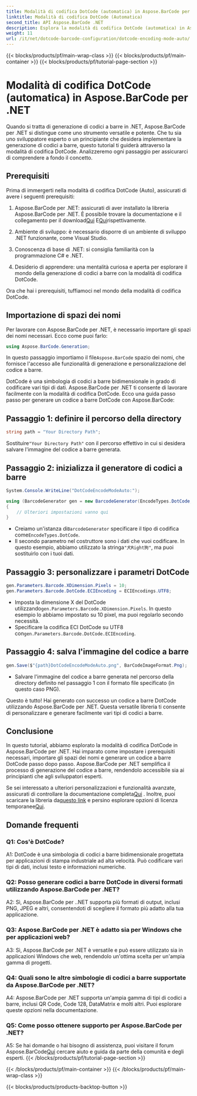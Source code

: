```yaml
---
title: Modalità di codifica DotCode (automatica) in Aspose.BarCode per .NET
linktitle: Modalità di codifica DotCode (Automatica)
second_title: API Aspose.BarCode .NET
description: Esplora la modalità di codifica DotCode (automatica) in Aspose.BarCode per .NET, un potente strumento per la generazione di codici a barre. Scopri come generare codici a barre DotCode passo dopo passo. Consulta la documentazione, scarica la libreria e ottieni licenze temporanee.
weight: 11
url: /it/net/dotcode-barcode-configuration/dotcode-encoding-mode-auto/
---
```


{{< blocks/products/pf/main-wrap-class >}}
{{< blocks/products/pf/main-container >}}
{{< blocks/products/pf/tutorial-page-section >}}

# Modalità di codifica DotCode (automatica) in Aspose.BarCode per .NET

Quando si tratta di generazione di codici a barre in .NET, Aspose.BarCode per .NET si distingue come uno strumento versatile e potente. Che tu sia uno sviluppatore esperto o un principiante che desidera implementare la generazione di codici a barre, questo tutorial ti guiderà attraverso la modalità di codifica DotCode. Analizzeremo ogni passaggio per assicurarci di comprendere a fondo il concetto.

## Prerequisiti

Prima di immergerti nella modalità di codifica DotCode (Auto), assicurati di avere i seguenti prerequisiti:

1.  Aspose.BarCode per .NET: assicurati di aver installato la libreria Aspose.BarCode per .NET. È possibile trovare la documentazione e il collegamento per il download[Qui](https://reference.aspose.com/barcode/net/) E[Qui](https://releases.aspose.com/barcode/net/)rispettivamente.

2. Ambiente di sviluppo: è necessario disporre di un ambiente di sviluppo .NET funzionante, come Visual Studio.

3. Conoscenza di base di .NET: si consiglia familiarità con la programmazione C# e .NET.

4. Desiderio di apprendere: una mentalità curiosa e aperta per esplorare il mondo della generazione di codici a barre con la modalità di codifica DotCode.

Ora che hai i prerequisiti, tuffiamoci nel mondo della modalità di codifica DotCode.

## Importazione di spazi dei nomi

Per lavorare con Aspose.BarCode per .NET, è necessario importare gli spazi dei nomi necessari. Ecco come puoi farlo:

```csharp
using Aspose.BarCode.Generation;
```

 In questo passaggio importiamo il file`Aspose.BarCode` spazio dei nomi, che fornisce l'accesso alle funzionalità di generazione e personalizzazione del codice a barre.

DotCode è una simbologia di codici a barre bidimensionale in grado di codificare vari tipi di dati. Aspose.BarCode per .NET ti consente di lavorare facilmente con la modalità di codifica DotCode. Ecco una guida passo passo per generare un codice a barre DotCode con Aspose.BarCode:

## Passaggio 1: definire il percorso della directory

```csharp
string path = "Your Directory Path";
```

 Sostituire`"Your Directory Path"` con il percorso effettivo in cui si desidera salvare l'immagine del codice a barre generata.

## Passaggio 2: inizializza il generatore di codici a barre

```csharp
System.Console.WriteLine("DotCodeEncodeModeAuto:");

using (BarcodeGenerator gen = new BarcodeGenerator(EncodeTypes.DotCode, "犬Right狗"))
{
    // Ulteriori impostazioni vanno qui
}
```

-  Creiamo un'istanza di`BarcodeGenerator` specificare il tipo di codifica come`EncodeTypes.DotCode`.
-  Il secondo parametro nel costruttore sono i dati che vuoi codificare. In questo esempio, abbiamo utilizzato la stringa`"犬Right狗"`, ma puoi sostituirlo con i tuoi dati.

## Passaggio 3: personalizzare i parametri DotCode

```csharp
gen.Parameters.Barcode.XDimension.Pixels = 10;
gen.Parameters.Barcode.DotCode.ECIEncoding = ECIEncodings.UTF8;
```

-  Imposta la dimensione X del DotCode utilizzando`gen.Parameters.Barcode.XDimension.Pixels`. In questo esempio lo abbiamo impostato su 10 pixel, ma puoi regolarlo secondo necessità.
-  Specificare la codifica ECI DotCode su UTF8 con`gen.Parameters.Barcode.DotCode.ECIEncoding`.

## Passaggio 4: salva l'immagine del codice a barre

```csharp
gen.Save($"{path}DotCodeEncodeModeAuto.png", BarCodeImageFormat.Png);
```

- Salvare l'immagine del codice a barre generata nel percorso della directory definito nel passaggio 1 con il formato file specificato (in questo caso PNG).

Questo è tutto! Hai generato con successo un codice a barre DotCode utilizzando Aspose.BarCode per .NET. Questa versatile libreria ti consente di personalizzare e generare facilmente vari tipi di codici a barre.

## Conclusione

In questo tutorial, abbiamo esplorato la modalità di codifica DotCode in Aspose.BarCode per .NET. Hai imparato come impostare i prerequisiti necessari, importare gli spazi dei nomi e generare un codice a barre DotCode passo dopo passo. Aspose.BarCode per .NET semplifica il processo di generazione del codice a barre, rendendolo accessibile sia ai principianti che agli sviluppatori esperti.

 Se sei interessato a ulteriori personalizzazioni e funzionalità avanzate, assicurati di controllare la documentazione completa[Qui](https://reference.aspose.com/barcode/net/) . Inoltre, puoi scaricare la libreria da[questo link](https://releases.aspose.com/barcode/net/) e persino esplorare opzioni di licenza temporanee[Qui](https://purchase.aspose.com/temporary-license/).

## Domande frequenti

### Q1: Cos'è DotCode?

A1: DotCode è una simbologia di codici a barre bidimensionale progettata per applicazioni di stampa industriale ad alta velocità. Può codificare vari tipi di dati, inclusi testo e informazioni numeriche.

### Q2: Posso generare codici a barre DotCode in diversi formati utilizzando Aspose.BarCode per .NET?

A2: Sì, Aspose.BarCode per ..NET supporta più formati di output, inclusi PNG, JPEG e altri, consentendoti di scegliere il formato più adatto alla tua applicazione.

### Q3: Aspose.BarCode per .NET è adatto sia per Windows che per applicazioni web?

A3: Sì, Aspose.BarCode per .NET è versatile e può essere utilizzato sia in applicazioni Windows che web, rendendolo un'ottima scelta per un'ampia gamma di progetti.

### Q4: Quali sono le altre simbologie di codici a barre supportate da Aspose.BarCode per .NET?

A4: Aspose.BarCode per .NET supporta un'ampia gamma di tipi di codici a barre, inclusi QR Code, Code 128, DataMatrix e molti altri. Puoi esplorare queste opzioni nella documentazione.

### Q5: Come posso ottenere supporto per Aspose.BarCode per .NET?

 A5: Se hai domande o hai bisogno di assistenza, puoi visitare il forum Aspose.BarCode[Qui](https://forum.aspose.com/c/barcode/13) cercare aiuto e guida da parte della comunità e degli esperti.
{{< /blocks/products/pf/tutorial-page-section >}}

{{< /blocks/products/pf/main-container >}}
{{< /blocks/products/pf/main-wrap-class >}}

{{< blocks/products/products-backtop-button >}}
